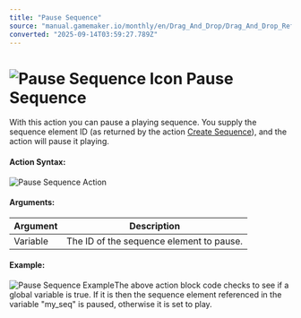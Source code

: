 ```yaml
---
title: "Pause Sequence"
source: "manual.gamemaker.io/monthly/en/Drag_And_Drop/Drag_And_Drop_Reference/Sequences/Pause_Sequence.htm"
converted: "2025-09-14T03:59:27.789Z"
---
```


# ![Pause Sequence Icon](../../../assets/Images/Scripting_Reference/Drag_And_Drop/Reference/Sequences/i_sequence_pause.png) Pause Sequence

With this action you can pause a playing sequence. You supply the sequence element ID (as returned by the action [Create Sequence](Create_Sequence_Element.md)), and the action will pause it playing.

#### Action Syntax:

![Pause Sequence Action](../../../assets/Images/Scripting_Reference/Drag_And_Drop/Reference/Sequences/a_sequence_pause.png)

#### Arguments:

| Argument | Description |
| --- | --- |
| Variable | The ID of the sequence element to pause. |

#### Example:

![Pause Sequence Example](../../../assets/Images/Scripting_Reference/Drag_And_Drop/Reference/Sequences/e_sequence_play.png)The above action block code checks to see if a global variable is true. If it is then the sequence element referenced in the variable "my\_seq" is paused, otherwise it is set to play.